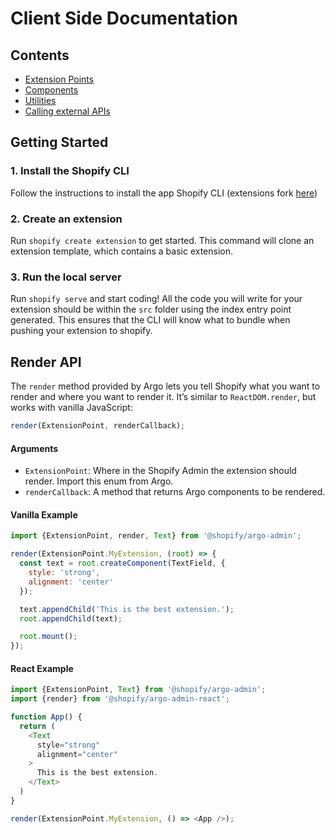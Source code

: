 # Client Side Documentation

## Contents

- [Extension Points](./ExtensionPoints/README.md)
- [Components](./Components/README.md)
- [Utilities](./Utilities/README.md)
- [Calling external APIs](./ExternalApi/README.md)

## Getting Started

### 1. Install the Shopify CLI

Follow the instructions to install the app Shopify CLI (extensions fork [here](https://github.com/Shopify/shopify-app-cli-extensions))

### 2. Create an extension

Run `shopify create extension` to get started.
This command will clone an extension template, which contains a basic extension.

### 3. Run the local server

Run `shopify serve` and start coding! All the code you will write for your extension should be within the `src` folder using the index entry point generated. This ensures that the CLI will know what to bundle when pushing your extension to shopify.

## Render API

The `render` method provided by Argo lets you tell Shopify what you want to render and where you want to render it.
It’s similar to `ReactDOM.render`, but works with vanilla JavaScript:

```js
render(ExtensionPoint, renderCallback);
```

#### Arguments

- `ExtensionPoint`: Where in the Shopify Admin the extension should render. Import this enum from Argo.
- `renderCallback`: A method that returns Argo components to be rendered.

#### Vanilla Example

```js
import {ExtensionPoint, render, Text} from '@shopify/argo-admin';

render(ExtensionPoint.MyExtension, (root) => {
  const text = root.createComponent(TextField, {
    style: 'strong',
    alignment: 'center'
  });

  text.appendChild('This is the best extension.');
  root.appendChild(text);

  root.mount();
});
```

#### React Example

```js
import {ExtensionPoint, Text} from '@shopify/argo-admin';
import {render} from '@shopify/argo-admin-react';

function App() {
  return (
    <Text
      style="strong"
      alignment="center"
    >
      This is the best extension.
    </Text>
  )
}

render(ExtensionPoint.MyExtension, () => <App />);
```

